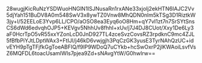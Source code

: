 28wugjKicRuNzYSDWuoHNGlN1ISJNusaRn1rxANe33xjolj2ekHTN6IAJC2Vv5djYah151BuDV8A0m548SwV3x8ywTZ0Vnw8MhQDN0nlm5kTSg3D1RiztkW3jy+l/52EELoE3Yvp6LL/CPO/aOSO8ea3Eyq6oO8Hm+qY7vI1zt7n7SrSYtSnsCS6dWd6edvqhOJP5+KEVgv5NhhUv8fhhI+xUv/j7J4DJ8CUot/Xxy1De6Ly3aF0HcrTpO5vR55xxYZonLcD0JnD927TL4zceSvzCovsRZ3rpdknC9mc4ZJL5fBfbPiYJtLDptWAx3+FtIJI/j46kD6vwjgjh3PqCzGK3yusE3TyrNAhQzUC+idvEYH9pTgTFjfkGgToeABFIQ/f9lP9WDoQ7uCYkb+hcSwOxrP2jlKWAoiLsvfVsZ6MQFDL6toacUsamlWIs7pjea9Zd+sNAvgYtW/G0hwIrw==